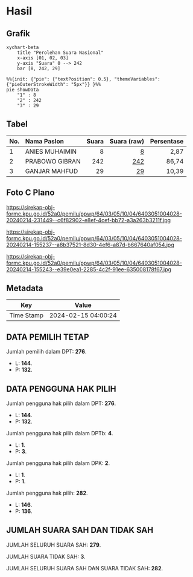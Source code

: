 # Hasil

## Grafik

```mermaid
xychart-beta
    title "Perolehan Suara Nasional"
    x-axis [01, 02, 03]
    y-axis "Suara" 0 --> 242
    bar [8, 242, 29]
```

```mermaid
%%{init: {"pie": {"textPosition": 0.5}, "themeVariables": {"pieOuterStrokeWidth": "5px"}} }%%
pie showData
    "1" : 8
    "2" : 242
    "3" : 29
```

## Tabel

| No. | Nama Paslon    | Suara | Suara (raw) | Persentase |
|:--- |:-------------- | -----:| -----------:| ----------:|
| 1   | ANIES MUHAIMIN | 8     | [8][p-1]    | 2,87       |
| 2   | PRABOWO GIBRAN | 242   | [242][p-2]  | 86,74      |
| 3   | GANJAR MAHFUD  | 29    | [29][p-3]   | 10,39      |


[p-1]: https://github.com/gigit-pemilu/pemilu-2024/blob/main/pilpres/hitung-suara/sub/64-kalimantan-timur/sub/03-berau/sub/05-tanjung-redeb/sub/1004-tanjung-redeb/sub/028-tps/sub/paslon-1.txt
[p-2]: https://github.com/gigit-pemilu/pemilu-2024/blob/main/pilpres/hitung-suara/sub/64-kalimantan-timur/sub/03-berau/sub/05-tanjung-redeb/sub/1004-tanjung-redeb/sub/028-tps/sub/paslon-2.txt
[p-3]: https://github.com/gigit-pemilu/pemilu-2024/blob/main/pilpres/hitung-suara/sub/64-kalimantan-timur/sub/03-berau/sub/05-tanjung-redeb/sub/1004-tanjung-redeb/sub/028-tps/sub/paslon-3.txt

## Foto C Plano

https://sirekap-obj-formc.kpu.go.id/52a0/pemilu/ppwp/64/03/05/10/04/6403051004028-20240214-231449--c6f82902-e8ef-4cef-bb72-a3a263b3211f.jpg

https://sirekap-obj-formc.kpu.go.id/52a0/pemilu/ppwp/64/03/05/10/04/6403051004028-20240214-155237--a8b37521-8d30-4ef6-a87d-b667640af054.jpg

https://sirekap-obj-formc.kpu.go.id/52a0/pemilu/ppwp/64/03/05/10/04/6403051004028-20240214-155243--e39e0ea1-2285-4c2f-91ee-635008178f67.jpg


## Metadata

| Key        | Value               |
| ---------- | ------------------- |
| Time Stamp | 2024-02-15 04:00:24 |


## DATA PEMILIH TETAP

Jumlah pemilih dalam DPT: **276**.
 * L: **144**.
 * P: **132**.

## DATA PENGGUNA HAK PILIH

Jumlah pengguna hak pilih dalam DPT: **276**.
 * L: **144**.
 * P: **132**.

Jumlah pengguna hak pilih dalam DPTb: **4**.
 * L: **1**.
 * P: **3**.

Jumlah pengguna hak pilih dalam DPK: **2**.
 * L: **1**.
 * P: **1**.

Jumlah pengguna hak pilih: **282**.
 * L: **146**.
 * P: **136**.

## JUMLAH SUARA SAH DAN TIDAK SAH

JUMLAH SELURUH SUARA SAH: **279**.

JUMLAH SUARA TIDAK SAH: **3**.

JUMLAH SELURUH SUARA SAH DAN SUARA TIDAK SAH: **282**.


